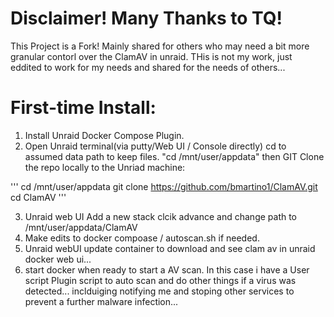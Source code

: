 # Disclaimer! Many Thanks to TQ!
This Project is a Fork! Mainly shared for others who may need a bit more granular contorl over the ClamAV in unraid.
THis is not my work, just eddited to work for my needs and shared for the needs of others...

# First-time Install:
1. Install Unraid Docker Compose Plugin.
2. Open Unraid terminal(via putty/Web UI / Console directly) cd to assumed data path to keep files. "cd /mnt/user/appdata" then GIT Clone the repo locally to the Unriad machine:

'''
cd /mnt/user/appdata
git clone https://github.com/bmartino1/ClamAV.git
cd ClamAV
'''

3. Unraid web UI Add a new stack clcik advance and change path to /mnt/user/appdata/ClamAV
4. Make edits to docker compoase / autoscan.sh if needed.
5. Unraid webUI update container to download and see clam av in unraid docker web ui...
6. start docker when ready to start a AV scan. In this case i have a User script Plugin script to auto scan and do other things if a virus was detected... inclduiging notifying me and stoping other services to prevent a further malware infection...

